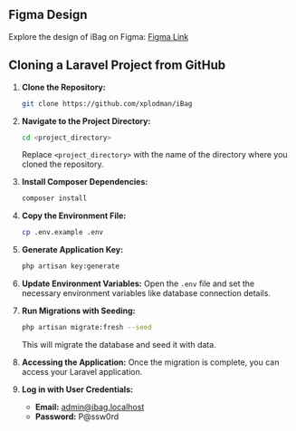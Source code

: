 ## Figma Design
Explore the design of iBag on Figma: [Figma Link](https://www.figma.com/file/c6sFXvA3XqFXsMh8LhnZl6/Graduation-Project-(-i-BIN-App-Design-)-%F0%9F%8E%93%F0%9F%92%97?type=design&node-id=2-6&mode=design&t=RWmuS56YEEDKN0WS-0)

## Cloning a Laravel Project from GitHub

1. **Clone the Repository:**

   ```bash
   git clone https://github.com/xplodman/iBag
   ```

2. **Navigate to the Project Directory:**

   ```bash
   cd <project_directory>
   ```

   Replace `<project_directory>` with the name of the directory where you cloned the repository.

3. **Install Composer Dependencies:**

   ```bash
   composer install
   ```

4. **Copy the Environment File:**

   ```bash
   cp .env.example .env
   ```

5. **Generate Application Key:**

   ```bash
   php artisan key:generate
   ```

6. **Update Environment Variables:**
   Open the `.env` file and set the necessary environment variables like database connection details.

7. **Run Migrations with Seeding:**

   ```bash
   php artisan migrate:fresh --seed
   ```
   This will migrate the database and seed it with data.

8. **Accessing the Application:**
   Once the migration is complete, you can access your Laravel application.

9. **Log in with User Credentials:**
    - **Email:** admin@ibag.localhost
    - **Password:** P@ssw0rd

